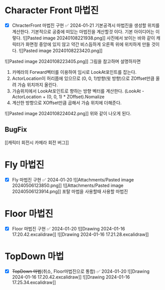 # Character Front 마법진
- [x] ChracterFront 마법진 구현 ✅ 2024-01-21
기본공격시 마법진을 생성할 위치를 계산한다.
기본적으로 공중에 떠있는 마법진을 계산할것 이다.
기본 아이디어는 이렇다.
![[Pasted image 20240108221938.png]]
사진에서 보이는 바와 같이 캐릭터가 화면정 중앙에 있지 않고 약간 비스듬하게 오른쪽 위에 위치하게 만들 것이다.
![[Pasted image 20240108223420.png]]

![[Pasted image 20240108223405.png]]
그림을 참고하며 설명하자면
1. 카메라의 Forward벡터를 이용하여 임시로 LookAt포인트를 잡는다.
2. ActorLocation이 허리쯤에 있으므로 (0, 0, 1)방향(윗 방향)으로 ZOffset만큼 올려 가슴 위치까지 올린다.
3. 가슴위치에서 LookAt포인트로 향하는 방향 벡터를 계산한다. 
	   (LookAt - ActorLocation + (0, 0, 1) * ZOffset).Nomalize
4. 계산한 방향으로 XOffset만큼 곱해서 가슴 위치에 더해준다.

![[Pasted image 20240108224042.png]]
위와 같이 나오게 된다.

## BugFix
[[캐릭터 회전시 카메라 회전 버그]]

# Fly 마법진
- [x] Fly 마법진 구현 ✅ 2024-01-20
![[Attachments/Pasted image 20240506123850.png]]
![[Attachments/Pasted image 20240506123914.png]]
포탈 마법을 사용할때 사용할 마법진
# Floor 마법진
- [x] Floor 마법진 구현 ✅ 2024-01-20
![[Drawing 2024-01-16 17.20.42.excalidraw]]
![[Drawing 2024-01-16 17.21.28.excalidraw]]
# TopDown 마법
- [x] ~~TopDown 마법~~(취소, Floor마법진으로 통합) ✅ 2024-01-20
![[Drawing 2024-01-16 17.20.42.excalidraw]]
![[Drawing 2024-01-16 17.25.34.excalidraw]]